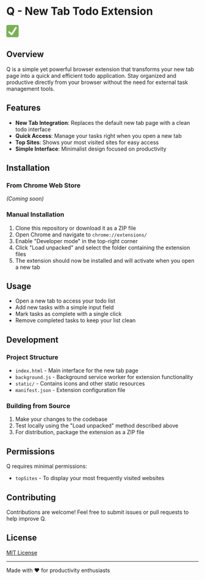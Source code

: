 # Q - New Tab Todo Extension

![Q Logo](static/icons/icon32x32.png)

## Overview

Q is a simple yet powerful browser extension that transforms your new tab page into a quick and efficient todo application. Stay organized and productive directly from your browser without the need for external task management tools.

## Features

- **New Tab Integration**: Replaces the default new tab page with a clean todo interface
- **Quick Access**: Manage your tasks right when you open a new tab
- **Top Sites**: Shows your most visited sites for easy access
- **Simple Interface**: Minimalist design focused on productivity

## Installation

### From Chrome Web Store
*(Coming soon)*

### Manual Installation
1. Clone this repository or download it as a ZIP file
2. Open Chrome and navigate to `chrome://extensions/`
3. Enable "Developer mode" in the top-right corner
4. Click "Load unpacked" and select the folder containing the extension files
5. The extension should now be installed and will activate when you open a new tab

## Usage

- Open a new tab to access your todo list
- Add new tasks with a simple input field
- Mark tasks as complete with a single click
- Remove completed tasks to keep your list clean

## Development

### Project Structure
- `index.html` - Main interface for the new tab page
- `background.js` - Background service worker for extension functionality
- `static/` - Contains icons and other static resources
- `manifest.json` - Extension configuration file

### Building from Source
1. Make your changes to the codebase
2. Test locally using the "Load unpacked" method described above
3. For distribution, package the extension as a ZIP file

## Permissions

Q requires minimal permissions:
- `topSites` - To display your most frequently visited websites

## Contributing

Contributions are welcome! Feel free to submit issues or pull requests to help improve Q.

## License

[MIT License](LICENSE)

---

Made with ❤️ for productivity enthusiasts
